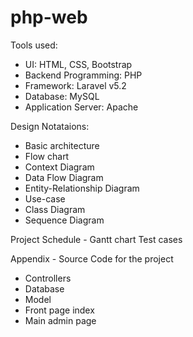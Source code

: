 # php-web
Tools used:
  - UI: HTML, CSS, Bootstrap
  - Backend Programming: PHP 
  - Framework: Laravel v5.2
  - Database: MySQL
  - Application Server: Apache

Design Notataions:
  - Basic architecture
  - Flow chart
  - Context Diagram
  - Data Flow Diagram
  - Entity-Relationship Diagram
  - Use-case
  - Class Diagram
  - Sequence Diagram

Project Schedule - Gantt chart
Test cases

Appendix - Source Code for the project
  - Controllers
  - Database
  - Model
  - Front page index
  - Main admin page
